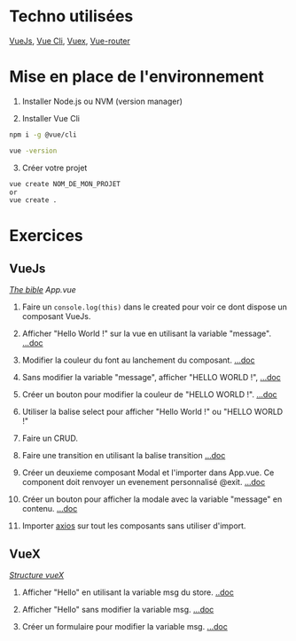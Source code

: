 # Techno utilisées

[VueJs](https://vuejs.org), [Vue Cli](https://cli.vuejs.org/guide/), [Vuex](https://vuex.vuejs.org/fr/), [Vue-router](https://router.vuejs.org)


# Mise en place de l'environnement

1. Installer Node.js ou NVM (version manager)

2. Installer Vue Cli

```sh
npm i -g @vue/cli

vue -version
```

3. Créer votre projet

```sh
vue create NOM_DE_MON_PROJET
or
vue create .
```

# Exercices

## VueJs
*[The bible](https://fr.vuejs.org/v2/style-guide/)*
*App.vue*
1. Faire un ```console.log(this)``` dans le created pour voir ce dont dispose un composant VueJs.

2. Afficher "Hello World !" sur la vue en utilisant la variable "message". [...doc](https://fr.vuejs.org/v2/guide/syntax.html#Texte)

3. Modifier la couleur du font au lanchement du composant. [...doc](https://fr.vuejs.org/v2/guide/instance.html#Diagramme-du-cycle-de-vie)

4. Sans modifier la variable "message", afficher "HELLO WORLD !", [...doc](https://fr.vuejs.org/v2/guide/computed.html#Proprietes-calculees)

5. Créer un bouton pour modifier la couleur de "HELLO WORLD !". [...doc](https://fr.vuejs.org/v2/guide/class-and-style.html#Liaison-de-Styles-HTML)

6. Utiliser la balise select pour afficher "Hello World !" ou "HELLO WORLD !"

7. Faire un CRUD.

8. Faire une transition en utilisant la balise transition [...doc](https://fr.vuejs.org/v2/guide/transitions.html)

9. Créer un deuxieme composant Modal et l'importer dans App.vue. Ce component doit renvoyer un evenement personnalisé @exit. [...doc](https://fr.vuejs.org/v2/guide/components-custom-events.html)

10. Créer un bouton pour afficher la modale avec la variable "message" en contenu. [...doc](https://fr.vuejs.org/v2/guide/components-slots.html)

11. Importer [axios](https://www.npmjs.com/package/axios) sur tout les composants sans utiliser d'import.


## VueX
*[Structure vueX](https://vuex.vuejs.org/fr/guide/structure.html)*
1. Afficher "Hello" en utilisant la variable msg du store. [..doc](https://vuex.vuejs.org/fr/guide/state.html)

2. Afficher "Hello" sans modifier la variable msg. [...doc](https://vuex.vuejs.org/fr/guide/getters.html)

3. Créer un formulaire pour modifier la variable msg. [...doc](https://vuex.vuejs.org/fr/guide/mutations.html)